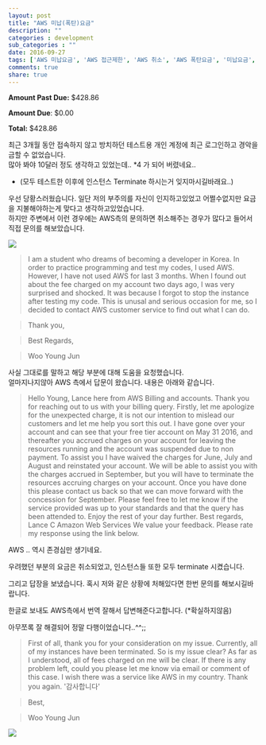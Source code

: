 ```yaml
---
layout: post
title: "AWS 미납(폭탄)요금"
description: ""
categories : development
sub_categories : ""
date: 2016-09-27
tags: ['AWS 미납요금', 'AWS 접근제한', 'AWS 취소', 'AWS 폭탄요금', '미납요금', '요금지불', '요금취소']
comments: true
share: true
---
```


  

  

**Amount Past Due:** $428.86

**Amount Due**: $0.00

**Total:** $428.86

  

  

최근 3개월 동안 접속하지 않고 방치하던 테스트용 개인 계정에 최근 로그인하고 경악을 금할 수 없었습니다.  
많아 봐야 10달러 정도 생각하고 있었는데.. *4 가 되어 버렸네요..  
* (모두 테스트한 이후에 인스턴스 Terminate 하시는거 잊지마시길바래요..)  
  
우선 당황스러웠습니다. 일단 저의 부주의를 자신이 인지하고있었고 어쩔수없지만 요금을 지불해야하는게 맞다고 생각하고있었습니다.  
하지만 주변에서 이런 경우에는 AWS측의 문의하면 취소해주는 경우가 많다고 들어서 직접 문의를 해보았습니다.

  

  

  

![](/assets/images/posts/694/2664223C57E9D8741F9D98.PNG)

  

  

  

> I am a student who dreams of becoming a developer in Korea. In order to
practice programming and test my codes, I used AWS. However, I have not used
AWS for last 3 months. When I found out about the fee charged on my account
two days ago, I was very surprised and shocked. It was because I forgot to
stop the instance after testing my code. This is unusal and serious occasion
for me, so I decided to contact AWS customer service to find out what I can
do.

>

>  

>

> Thank you,

>

> Best Regards,

>

> Woo Young Jun  

  
사실 그대로를 말하고 해당 부분에 대해 도움을 요청했습니다.  
얼마지나지않아 AWS 측에서 답문이 왔습니다. 내용은 아래와 같습니다.

  

> Hello Young, Lance here from AWS Billing and accounts. Thank you for
reaching out to us with your billing query. Firstly, let me apologize for the
unexpected charge, it is not our intention to mislead our customers and let me
help you sort this out. I have gone over your account and can see that your
free tier account on May 31 2016, and thereafter you accrued charges on your
account for leaving the resources running and the account was suspended due to
non payment. To assist you I have waived the charges for June, July and August
and reinstated your account. We will be able to assist you with the charges
accrued in September, but you will have to terminate the resources accruing
charges on your account. Once you have done this please contact us back so
that we can move forward with the concession for September. Please feel free
to let me know if the service provided was up to your standards and that the
query has been attended to. Enjoy the rest of your day further. Best regards,
Lance C Amazon Web Services We value your feedback. Please rate my response
using the link below.

  

AWS .. 역시 존경심만 생기네요.

우려했던 부분의 요금은 취소되었고, 인스턴스들 또한 모두 terminate 시켰습니다.

그리고 답장을 보냈습니다. 혹시 저와 같은 상황에 처해있다면 한번 문의를 해보시길바랍니다.

한글로 보내도 AWS측에서 번역 잘해서 답변해준다고합니다. (*확실하지않음)

아무쪼록 잘 해결되어 정말 다행이었습니다..^^;;  

  

  

> First of all, thank you for your consideration on my issue. Currently, all
of my instances have been terminated. So is my issue clear? As far as I
understood, all of fees charged on me will be clear. If there is any problem
left, could you please let me know via email or comment of this case. I wish
there was a service like AWS in my country. Thank you again. '감사합니다'  

>

> Best,  

>

> Woo Young Jun  

>

>  

  

![](/assets/images/posts/694/2266643357EC8386216909.JPEG)

  


